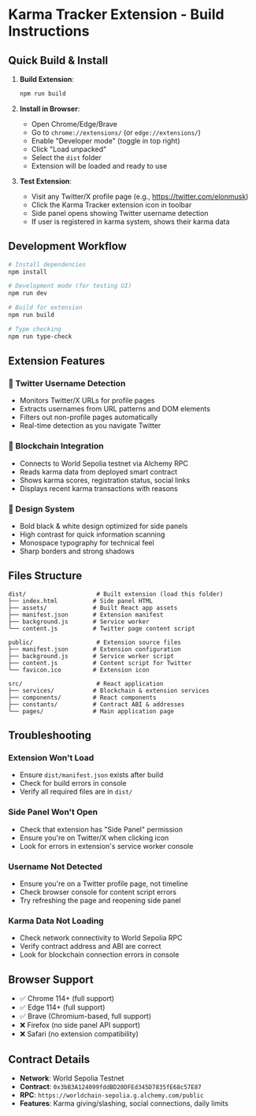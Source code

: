 # Karma Tracker Extension - Build Instructions

## Quick Build & Install

1. **Build Extension**:
   ```bash
   npm run build
   ```

2. **Install in Browser**:
   - Open Chrome/Edge/Brave
   - Go to `chrome://extensions/` (or `edge://extensions/`)
   - Enable "Developer mode" (toggle in top right)
   - Click "Load unpacked"
   - Select the `dist` folder
   - Extension will be loaded and ready to use

3. **Test Extension**:
   - Visit any Twitter/X profile page (e.g., https://twitter.com/elonmusk)
   - Click the Karma Tracker extension icon in toolbar
   - Side panel opens showing Twitter username detection
   - If user is registered in karma system, shows their karma data

## Development Workflow

```bash
# Install dependencies
npm install

# Development mode (for testing UI)
npm run dev

# Build for extension
npm run build

# Type checking
npm run type-check
```

## Extension Features

### 🎯 Twitter Username Detection
- Monitors Twitter/X URLs for profile pages
- Extracts usernames from URL patterns and DOM elements  
- Filters out non-profile pages automatically
- Real-time detection as you navigate Twitter

### 🔗 Blockchain Integration
- Connects to World Sepolia testnet via Alchemy RPC
- Reads karma data from deployed smart contract
- Shows karma scores, registration status, social links
- Displays recent karma transactions with reasons

### 🎨 Design System
- Bold black & white design optimized for side panels
- High contrast for quick information scanning
- Monospace typography for technical feel
- Sharp borders and strong shadows

## Files Structure

```
dist/                    # Built extension (load this folder)
├── index.html          # Side panel HTML
├── assets/             # Built React app assets
├── manifest.json       # Extension manifest
├── background.js       # Service worker
└── content.js          # Twitter page content script

public/                  # Extension source files
├── manifest.json       # Extension configuration
├── background.js       # Service worker script
├── content.js          # Content script for Twitter
└── favicon.ico         # Extension icon

src/                     # React application
├── services/           # Blockchain & extension services
├── components/         # React components
├── constants/          # Contract ABI & addresses
└── pages/              # Main application page
```

## Troubleshooting

### Extension Won't Load
- Ensure `dist/manifest.json` exists after build
- Check for build errors in console
- Verify all required files are in `dist/`

### Side Panel Won't Open
- Check that extension has "Side Panel" permission
- Ensure you're on Twitter/X when clicking icon
- Look for errors in extension's service worker console

### Username Not Detected
- Ensure you're on a Twitter profile page, not timeline
- Check browser console for content script errors
- Try refreshing the page and reopening side panel

### Karma Data Not Loading
- Check network connectivity to World Sepolia RPC
- Verify contract address and ABI are correct
- Look for blockchain connection errors in console

## Browser Support

- ✅ Chrome 114+ (full support)
- ✅ Edge 114+ (full support)  
- ✅ Brave (Chromium-based, full support)
- ❌ Firefox (no side panel API support)
- ❌ Safari (no extension compatibility)

## Contract Details

- **Network**: World Sepolia Testnet
- **Contract**: `0x3bB3A124099fddBD20DFEd345D7835fE68c57E87`
- **RPC**: `https://worldchain-sepolia.g.alchemy.com/public`
- **Features**: Karma giving/slashing, social connections, daily limits